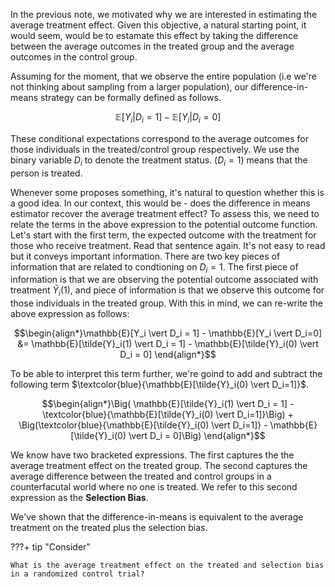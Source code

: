 In the previous note, we motivated why we are interested in estimating the average treatment effect. Given this objective, a natural starting point, it would seem, would be to estamate this effect by taking the difference between the average outcomes in the treated group and the average outcomes in the control group. 

Assuming for the moment, that we observe the entire population (i.e we're not thinking about sampling from a larger population), our difference-in-means strategy can be formally defined as follows. 

$$\mathbb{E}[Y_i \vert D_i = 1] - \mathbb{E}[Y_i \vert D_i=0]$$

These conditional expectations correspond to the average outcomes for those individuals in the treated/control group respectively. We use the binary variable $D_i$ to denote the treatment status. ($D_i=1$) means that the person is treated.

Whenever some proposes something, it's natural to question whether this is a good idea. In our context, this would be - does the difference in means estimator recover the average treatment effect? To assess this, we need to relate the terms in the above expression to the potential outcome function. Let's start with the first term, the expected outcome with the treatment for those who receive treatment. Read that sentence again. It's not easy to read but it conveys important information. There are two key pieces of information that are related to condtioning on $D_i=1$. The first piece of information is that we are observing the potential outcome associated with treatment $\tilde{Y}_i(1)$, and piece of information is that we observe this outcome for those individuals in the treated group. With this in mind, we can re-write the above expression as follows:


$$\begin{align*}\mathbb{E}[Y_i \vert D_i = 1] - \mathbb{E}[Y_i \vert D_i=0] &= \mathbb{E}[\tilde{Y}_i(1) \vert D_i = 1] - \mathbb{E}[\tilde{Y}_i(0) \vert D_i = 0] \end{align*}$$

To be able to interpret this term further, we're goind to add and subtract the following term $\textcolor{blue}{\mathbb{E}[\tilde{Y}_i(0) \vert D_i=1]}$. 

$$\begin{align*}\Big( \mathbb{E}[\tilde{Y}_i(1) \vert D_i = 1] - \textcolor{blue}{\mathbb{E}[\tilde{Y}_i(0) \vert D_i=1]}\Big) + \Big(\textcolor{blue}{\mathbb{E}[\tilde{Y}_i(0) \vert D_i=1]} - \mathbb{E}[\tilde{Y}_i(0) \vert D_i = 0]\Big) \end{align*}$$

We know have two bracketed expressions. The first captures the the average treatment effect on the treated group. The second captures the average difference between the treated and control groups in a counterfacutal world where no one is treated. We refer to this second expression as the **Selection Bias**.

We've shown that the difference-in-means is equivalent to the average treatment on the treated plus the selection bias. 

???+ tip "Consider" 

    What is the average treatment effect on the treated and selection bias in a randomized control trial?